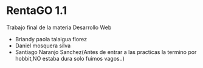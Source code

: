 # RentaGO 1.1

Trabajo final de la materia Desarrollo Web

- Briandy paola talaigua florez
- Daniel mosquera silva
- Santiago Naranjo Sanchez(Antes de entrar a las practicas la termino por hobbit,NO estaba dura solo fuimos vagos..)
